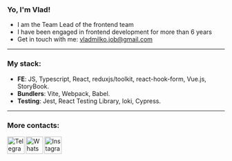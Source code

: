 ### Yo, I'm Vlad!

- I am the Team Lead of the frontend team
- I have been engaged in frontend development for more than 6 years
- Get in touch with me: vladmilko.job@gmail.com

---
### My stack:

- **FE**: JS, Typescript, React, reduxjs/toolkit, react-hook-form, Vue.js, StoryBook.
- **Bundlers**: Vite, Webpack, Babel.
- **Testing**: Jest, React Testing Library, loki, Cypress.

---
### More contacts:
[<img align="left" alt="Telegram" width="40px" src="https://img.icons8.com/fluency/48/000000/telegram-app.png" />][telegram]
[<img align="left" alt="WhatsApp" width="40px" src="https://img.icons8.com/color/48/000000/whatsapp.png" />][whatsapp]
[<img align="left" alt="Instagram" width="40px" src="https://img.icons8.com/fluency/48/000000/instagram-new.png" />][instagram]

[whatsapp]: https://wa.me/79217700688
[telegram]: https://t.me/vladmilko
[instagram]: https://www.instagram.com/vlad_milko
[git]: https://github.com/vladmilko
